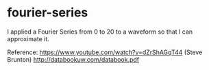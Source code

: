 # fourier-series
I applied a Fourier Series from 0 to 20 to a waveform so that I can approximate it.

Reference: https://www.youtube.com/watch?v=dZrShAGqT44  (Steve Brunton)
           http://databookuw.com/databook.pdf
